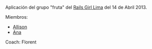 Aplicación del grupo "fruta" del [Rails Girl Lima](http://railsgirls.com/lima) del 14 de Abril 2013.

Miembros:
* [Allison](http://www.facebook.com/allison.rivas.lalala)
* [Ana](https://twitter.com/page_no_found)

Coach: Florent
